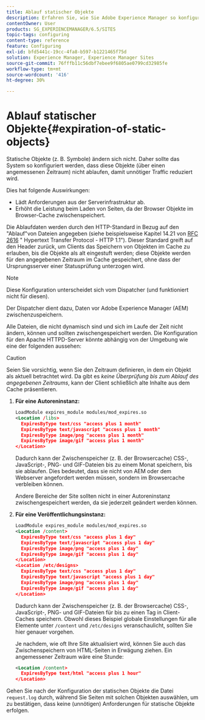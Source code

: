 ```yaml
---
title: Ablauf statischer Objekte
description: Erfahren Sie, wie Sie Adobe Experience Manager so konfigurieren, dass statische Objekte (für einen angemessenen Zeitraum) nicht ablaufen.
contentOwner: User
products: SG_EXPERIENCEMANAGER/6.5/SITES
topic-tags: configuring
content-type: reference
feature: Configuring
exl-id: bfd5441c-19cc-4fa8-b597-b1221465f75d
solution: Experience Manager, Experience Manager Sites
source-git-commit: 76fffb11c56dbf7ebee9f6805ae0799cd32985fe
workflow-type: tm+mt
source-wordcount: '416'
ht-degree: 30%

---
```


# Ablauf statischer Objekte{#expiration-of-static-objects}

Statische Objekte (z. B. Symbole) ändern sich nicht. Daher sollte das System so konfiguriert werden, dass diese Objekte (über einen angemessenen Zeitraum) nicht ablaufen, damit unnötiger Traffic reduziert wird.

Dies hat folgende Auswirkungen:

* Lädt Anforderungen aus der Serverinfrastruktur ab.
* Erhöht die Leistung beim Laden von Seiten, da der Browser Objekte im Browser-Cache zwischenspeichert.

Die Ablaufdaten werden durch den HTTP-Standard in Bezug auf den &quot;Ablauf&quot;von Dateien angegeben (siehe beispielsweise Kapitel 14.21 von [RFC 2616](https://www.ietf.org/rfc/rfc2616.txt) &quot; Hypertext Transfer Protocol - HTTP 1.1&quot;). Dieser Standard greift auf den Header zurück, um Clients das Speichern von Objekten im Cache zu erlauben, bis die Objekte als alt eingestuft werden; diese Objekte werden für den angegebenen Zeitraum im Cache gespeichert, ohne dass der Ursprungsserver einer Statusprüfung unterzogen wird.

>[!NOTE]
>
>Diese Konfiguration unterscheidet sich vom Dispatcher (und funktioniert nicht für diesen).
>
>Der Dispatcher dient dazu, Daten vor Adobe Experience Manager (AEM) zwischenzuspeichern.

Alle Dateien, die nicht dynamisch sind und sich im Laufe der Zeit nicht ändern, können und sollten zwischengespeichert werden. Die Konfiguration für den Apache HTTPD-Server könnte abhängig von der Umgebung wie eine der folgenden aussehen:

>[!CAUTION]
>
>Seien Sie vorsichtig, wenn Sie den Zeitraum definieren, in dem ein Objekt als aktuell betrachtet wird. Da gibt es *keine Überprüfung bis zum Ablauf des angegebenen Zeitraums*, kann der Client schließlich alte Inhalte aus dem Cache präsentieren.

1. **Für eine Autoreninstanz:**

   ```xml
   LoadModule expires_module modules/mod_expires.so
   <Location /libs>
     ExpiresByType text/css "access plus 1 month"
     ExpiresByType text/javascript "access plus 1 month"
     ExpiresByType image/png "access plus 1 month"
     ExpiresByType image/gif "access plus 1 month"
   </Location>
   ```

   Dadurch kann der Zwischenspeicher (z. B. der Browsercache) CSS-, JavaScript-, PNG- und GIF-Dateien bis zu einem Monat speichern, bis sie ablaufen. Dies bedeutet, dass sie nicht von AEM oder dem Webserver angefordert werden müssen, sondern im Browsercache verbleiben können.

   Andere Bereiche der Site sollten nicht in einer Autoreninstanz zwischengespeichert werden, da sie jederzeit geändert werden können.

1. **Für eine Veröffentlichungsinstanz:**

   ```xml
   LoadModule expires_module modules/mod_expires.so
   <Location /content>
     ExpiresByType text/css "access plus 1 day"
     ExpiresByType text/javascript "access plus 1 day"
     ExpiresByType image/png "access plus 1 day"
     ExpiresByType image/gif "access plus 1 day"
   </Location>
   <Location /etc/designs>
     ExpiresByType text/css "access plus 1 day"
     ExpiresByType text/javascript "access plus 1 day"
     ExpiresByType image/png "access plus 1 day"
     ExpiresByType image/gif "access plus 1 day"
   </Location>
   ```

   Dadurch kann der Zwischenspeicher (z. B. der Browsercache) CSS-, JavaScript-, PNG- und GIF-Dateien für bis zu einen Tag in Client-Caches speichern. Obwohl dieses Beispiel globale Einstellungen für alle Elemente unter `/content` und `/etc/designs` veranschaulicht, sollten Sie hier genauer vorgehen.

   Je nachdem, wie oft Ihre Site aktualisiert wird, können Sie auch das Zwischenspeichern von HTML-Seiten in Erwägung ziehen. Ein angemessener Zeitraum wäre eine Stunde:

   ```xml
   <Location /content>
     ExpiresByType text/html "access plus 1 hour"
   </Location>
   ```

Gehen Sie nach der Konfiguration der statischen Objekte die Datei `request.log` durch, während Sie Seiten mit solchen Objekten auswählen, um zu bestätigen, dass keine (unnötigen) Anforderungen für statische Objekte erfolgen.
